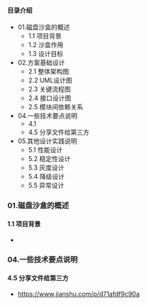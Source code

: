 #### 目录介绍
- 01.磁盘沙盒的概述
    - 1.1 项目背景
    - 1.2 沙盒作用
    - 1.3 设计目标
- 02.方案基础设计
    - 2.1 整体架构图
    - 2.2 UML设计图
    - 2.3 关键流程图
    - 2.4 接口设计图
    - 2.5 模块间依赖关系
- 04.一些技术要点说明
    - 4.1 
    - 4.5 分享文件给第三方
- 05.其他设计实践说明
    - 5.1 性能设计
    - 5.2 稳定性设计
    - 5.3 灰度设计
    - 5.4 降级设计
    - 5.5 异常设计


### 01.磁盘沙盒的概述
#### 1.1 项目背景
- 


### 04.一些技术要点说明
#### 4.5 分享文件给第三方
- https://www.jianshu.com/p/d71afdf9c90a














